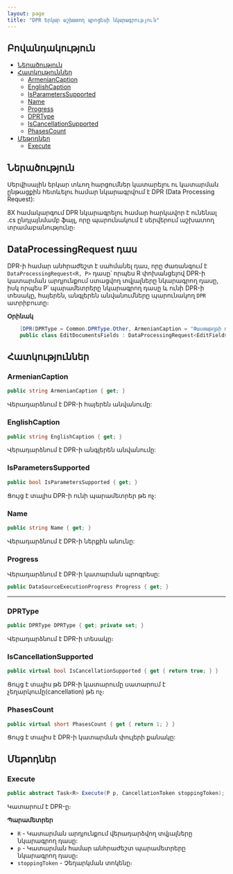 ```yaml
---
layout: page
title: "DPR Երկար աշխատող պրոցեսի նկարագրություն" 
---
```


## Բովանդակություն

- [Ներածություն](#ներածություն)
- [Հատկություններ](#հատկություններ)
  - [ArmenianCaption](#armeniancaption)
  - [EnglishCaption](#englishcaption)
  - [IsParametersSupported](#isparameterssupported)
  - [Name](#name)
  - [Progress](#progress)
  - [DPRType](#dprtype)
  - [IsCancellationSupported](#iscancellationsupported)
  - [PhasesCount](#phasescount)
- [Մեթոդներ](#մեթոդներ)
  - [Execute](#execute)

## Ներածություն

Սերվիսային երկար տևող հարցումներ կատարելու ու կատարման ընթացքին հետևելու համար նկարագրվում է DPR (Data Processing Request):

8X համակարգում DPR նկարագրելու համար հարկավոր է ունենալ .cs ընդլայնմամբ ֆայլ, որը պարունակում է սերվերում աշխատող տրամաբանությունը։

## DataProcessingRequest դաս

DPR-ի համար անհրաժեշտ է սահմանել դաս, որը ժառանգում է `DataProcessingRequest<R, P>` դասը՝ որպես R փոխանցելով DPR-ի կատարման արդյունքում ստացվող տվյալները նկարագրող դասը, իսկ որպես P՝ պարամետրերը նկարագրող դասը և ունի DPR-ի տեսակը, հայերեն, անգլերեն անվանումները պարունակող `DPR` ատրիբուտը։

**Օրինակ**

```c#
    [DPR(DPRType = Common.DPRType.Other, ArmenianCaption = "Փաստաթղթի դաշտերի խմբագրում", EnglishCaption = "Document's fields' edition")]
    public class EditDocumentsFields : DataProcessingRequest<EditFieldsResponse, EditFieldsRequest>
```

## Հատկություններ

### ArmenianCaption

```c#
public string ArmenianCaption { get; }
```

Վերադարձնում է DPR-ի հայերեն անվանումը:

### EnglishCaption

```c#
public string EnglishCaption { get; }
```

Վերադարձնում է DPR-ի անգլերեն անվանումը:

### IsParametersSupported

```c#
public bool IsParametersSupported { get; }
```

Ցույց է տալիս DPR-ի ունի պարամետրեր թե ոչ:

### Name

```c#
public string Name { get; }
```

Վերադարձնում է DPR-ի ներքին անունը:

### Progress

Վերադարձնում է DPR-ի կատարման պրոգրեսը:

```c#
public DataSourceExecutionProgress Progress { get; }
```
---

### DPRType

```c#
public DPRType DPRType { get; private set; }
```

Վերադարձնում է DPR-ի տեսակը։

### IsCancellationSupported

```c#
public virtual bool IsCancellationSupported { get { return true; } }
```

Ցույց է տալիս թե DPR-ի կատարումը սատարում է չեղարկումը(cancellation) թե ոչ։

### PhasesCount

```c#
public virtual short PhasesCount { get { return 1; } }
```

Ցույց է տալիս է DPR-ի կատարման փուլերի քանակը:

## Մեթոդներ

### Execute

```c#
public abstract Task<R> Execute(P p, CancellationToken stoppingToken);
```

Կատարում է DPR-ը։

**Պարամետրեր**

- `R` - Կատարման արդյունքում վերադարձվող տվյալները նկարագրող դասը:
- `p` - Կատարման համար անհրաժեշտ պարամետրերը նկարագրող դասը։
- `stoppingToken` - Չեղարկման տոկենը։